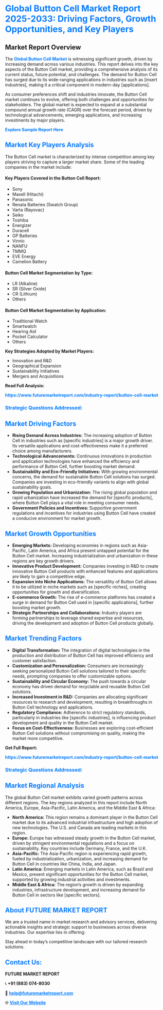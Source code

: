 <h1 style="color: #007BFF;">Global Button Cell Market Report 2025-2033: Driving Factors, Growth Opportunities, and Key Players</h1>

<section id="overview">
<h2>Market Report Overview</h2>
<p>The <a href="https://www.futuremarketreport.com/industry-report/button-cell-market" style="color: #007BFF; text-decoration: none;"><strong>Global Button Cell Market</strong></a> is witnessing significant growth, driven by increasing demand across various industries. This report delves into the key aspects of the Button Cell market, providing a comprehensive analysis of its current status, future potential, and challenges. The demand for Button Cell has surged due to its wide-ranging applications in industries such as [insert industries], making it a critical component in modern-day [applications].</p>
<p>As consumer preferences shift and industries innovate, the Button Cell market continues to evolve, offering both challenges and opportunities for stakeholders. The global market is expected to expand at a substantial compound annual growth rate (CAGR) over the forecast period, driven by technological advancements, emerging applications, and increasing investments by major players.</p>
</section>

<section id="overview">
<p><a href="https://www.futuremarketreport.com/request-sample/reportId=102047" style="color: #007BFF; text-decoration: none;"><strong>Explore Sample Report Here</strong></a></p>
</section>

<section id="key-players">
<h2 style="color: #007BFF;">Market Key Players Analysis</h2>
<p>The Button Cell market is characterized by intense competition among key players striving to capture a larger market share. Some of the leading companies in the market include:</p>
<h4>Key Players Covered in the Button Cell Report:</h4>
<ul><li>Sony</li><li>Maxell (Hitachi)</li><li>Panasonic</li><li>Renata Batteries (Swatch Group)</li><li>Varta (Rayovac)</li><li>Seiko</li><li>Toshiba</li><li>Energizer</li><li>Duracell</li><li>GP Batteries</li><li>Vinnic</li><li>NANFU</li><li>TMMQ</li><li>EVE Energy</li><li>Camelion Battery</li></ul>
<h4>Button Cell Market Segmentation by Type:</h4>
<ul><li>LR (Alkaline)</li><li>SR (Silver Oxide)</li><li>CR (Lithium)</li><li>Others</li></ul>

<h4>Button Cell Market Segmentation by Application:</h4>
<ul><li>Traditional Watch</li><li>Smartwatch</li><li>Hearing Aid</li><li>Pocket Calculator</li><li>Others</li></ul>
<p><strong>Key Strategies Adopted by Market Players:</strong></p>
<ul>
<li>Innovation and R&D</li>
<li>Geographical Expansion</li>
<li>Sustainability Initiatives</li>
<li>Mergers and Acquisitions</li>
</ul>
</section>

<section>
<p><strong>Read Full Analysis: </strong></p><a href="https://www.futuremarketreport.com/industry-report/button-cell-market" style="color: #007BFF; text-decoration: none;"><strong>https://www.futuremarketreport.com/industry-report/button-cell-market</strong></a>
<h3 style="color: #007BFF;">Strategic Questions Addressed:</h3>
</section>

<section id="driving-factors">
<h2 style="color: #007BFF;">Market Driving Factors</h2>
<ul>
<li><strong>Rising Demand Across Industries:</strong> The increasing adoption of Button Cell in industries such as [specific industries] is a major growth driver. Its versatile applications and cost-effectiveness make it a preferred choice among manufacturers.</li>
<li><strong>Technological Advancements:</strong> Continuous innovations in production and application technologies have enhanced the efficiency and performance of Button Cell, further boosting market demand.</li>
<li><strong>Sustainability and Eco-Friendly Initiatives:</strong> With growing environmental concerns, the demand for sustainable Button Cell solutions has surged. Companies are investing in eco-friendly variants to align with global sustainability goals.</li>
<li><strong>Growing Population and Urbanization:</strong> The rising global population and rapid urbanization have increased the demand for [specific products], where Button Cell plays a vital role in meeting consumer needs.</li>
<li><strong>Government Policies and Incentives:</strong> Supportive government regulations and incentives for industries using Button Cell have created a conducive environment for market growth.</li>
</ul>
</section>

<section id="growth-opportunities">
<h2 style="color: #007BFF;">Market Growth Opportunities</h2>
<ul>
<li><strong>Emerging Markets:</strong> Developing economies in regions such as Asia-Pacific, Latin America, and Africa present untapped potential for the Button Cell market. Increasing industrialization and urbanization in these regions are key growth drivers.</li>
<li><strong>Innovative Product Development:</strong> Companies investing in R&D to create innovative Button Cell products with enhanced features and applications are likely to gain a competitive edge.</li>
<li><strong>Expansion into Niche Applications:</strong> The versatility of Button Cell allows it to be utilized in niche markets such as [specific niches], creating opportunities for growth and diversification.</li>
<li><strong>E-commerce Growth:</strong> The rise of e-commerce platforms has created a surge in demand for Button Cell used in [specific applications], further boosting market growth.</li>
<li><strong>Strategic Partnerships and Collaborations:</strong> Industry players are forming partnerships to leverage shared expertise and resources, driving the development and adoption of Button Cell products globally.</li>
</ul>
</section>

<section id="trending-factors">
<h2 style="color: #007BFF;">Market Trending Factors</h2>
<ul>
<li><strong>Digital Transformation:</strong> The integration of digital technologies in the production and distribution of Button Cell has improved efficiency and customer satisfaction.</li>
<li><strong>Customization and Personalization:</strong> Consumers are increasingly seeking personalized Button Cell solutions tailored to their specific needs, prompting companies to offer customizable options.</li>
<li><strong>Sustainability and Circular Economy:</strong> The push towards a circular economy has driven demand for recyclable and reusable Button Cell solutions.</li>
<li><strong>Increased Investment in R&D:</strong> Companies are allocating significant resources to research and development, resulting in breakthroughs in Button Cell technology and applications.</li>
<li><strong>Regulatory Compliance:</strong> Adherence to strict regulatory standards, particularly in industries like [specific industries], is influencing product development and quality in the Button Cell market.</li>
<li><strong>Focus on Cost-Effectiveness:</strong> Businesses are exploring cost-efficient Button Cell solutions without compromising on quality, making the market more competitive.</li>
</ul>
</section>

<section>
<p><strong>Get Full Report: </strong></p><a href="https://www.futuremarketreport.com/industry-report/button-cell-market" style="color: #007BFF; text-decoration: none;"><strong>https://www.futuremarketreport.com/industry-report/button-cell-market</strong></a>
<h3 style="color: #007BFF;">Strategic Questions Addressed:</h3>
</section>


<section id="regional-analysis">
<h2 style="color: #007BFF;">Market Regional Analysis</h2>
<p>The global Button Cell market exhibits varied growth patterns across different regions. The key regions analyzed in this report include North America, Europe, Asia-Pacific, Latin America, and the Middle East & Africa:</p>
<ul>
<li><strong>North America:</strong> This region remains a dominant player in the Button Cell market due to its advanced industrial infrastructure and high adoption of new technologies. The U.S. and Canada are leading markets in this region.</li>
<li><strong>Europe:</strong> Europe has witnessed steady growth in the Button Cell market, driven by stringent environmental regulations and a focus on sustainability. Key countries include Germany, France, and the U.K.</li>
<li><strong>Asia-Pacific:</strong> The Asia-Pacific region is experiencing rapid growth, fueled by industrialization, urbanization, and increasing demand for Button Cell in countries like China, India, and Japan.</li>
<li><strong>Latin America:</strong> Emerging markets in Latin America, such as Brazil and Mexico, present significant opportunities for the Button Cell market, supported by growing industrial activities and investments.</li>
<li><strong>Middle East & Africa:</strong> The region’s growth is driven by expanding industries, infrastructure development, and increasing demand for Button Cell in sectors like [specific sectors].</li>
</ul>
</section>

<footer>
<h2 style="color: #007BFF;">About FUTURE MARKET REPORT</h2>
<p>We are a trusted name in market research and advisory services, delivering actionable insights and strategic support to businesses across diverse industries. Our expertise lies in offering:</p>

<p>Stay ahead in today’s competitive landscape with our tailored research solutions.</p>

<h2 style="color: #007BFF;">Contact Us:</h2>
<p><strong>FUTURE MARKET REPORT</strong></p>
<p>📞 <strong>+91 (883) 074-8030</strong></p>
<p>📧 <strong><a href="mailto:help@futuremarketreport.com" style="color: #007BFF;">help@futuremarketreport.com</a></strong></p>
<p>🌐 <strong><a href="https://www.futuremarketreport.com/" style="color: #007BFF;">Visit Our Website</a></strong></p>
</footer>
